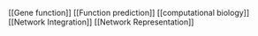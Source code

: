 [[Gene function]]
[[Function prediction]]
[[computational biology]]
[[Network Integration]]
[[Network Representation]]
